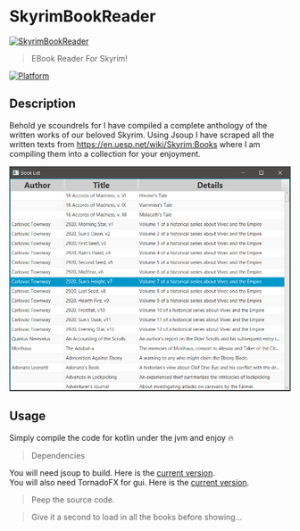# SkyrimBookReader
<a href="http://fvcproductions.com"><img src="https://i.ebayimg.com/images/i/123557296889-0-1/s-l1000.jpg" title="SkyrimBookReader" width=30%></a>  

 > EBook Reader For Skyrim!
 

[![Platform](https://img.shields.io/badge/language-kotlin-orange)](#) 

## Description

Behold ye scoundrels for I have compiled a complete anthology of the written works of our beloved Skyrim. Using Jsoup I have scraped all the written texts from https://en.uesp.net/wiki/Skyrim:Books where I am compiling them into a collection for your enjoyment. 

[![Skyrim Books](https://github.com/Cougargriff/SkyrimBookReader/blob/master/Screenshots/tableView.PNG)](#) 
## Usage
Simply compile the code for kotlin under the jvm and enjoy :fire:

> Dependencies 

You will need jsoup to build. Here is the <a href="https://jsoup.org/download">current version</a>.  
You will also need TornadoFX for gui. Here is the <a href="https://github.com/edvin/tornadofx">current version</a>.

> Peep the source code.  

> Give it a second to load in all the books before showing...
